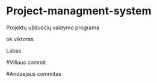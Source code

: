# Project-managment-system
Projektų užduočių valdymo programa

ok viktoras

Labas

#Viliaus commit

#Andzejaus commitas

